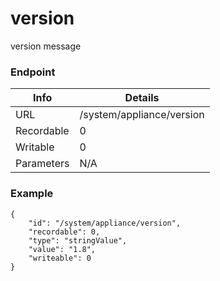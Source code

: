 # version

version message


### Endpoint

| Info  | Details |
| ------------- | ------------- |
| URL   | /system/appliance/version   |
| Recordable   | 0   |
| Writable   | 0   |
| Parameters  | N/A  |

### Example
```
{
    "id": "/system/appliance/version",
    "recordable": 0,
    "type": "stringValue",
    "value": "1.8",
    "writeable": 0
}
```
